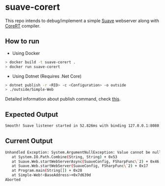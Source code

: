 # suave-corert

This repo intends to debug/implement a simple [Suave](https://suave.io) webserver along with [CoreRT](https://github.com/dotnet/corert) compiler.

## How to run

- Using Docker

```bash
> docker build -t suave-corert .
> docker run suave-corert 
```

- Using Dotnet (Requires .Net Core)

```bash
> dotnet publish -r <RID> -c <Configuration> -o outside
> ./outside/Simple-Web
```

Detailed information about publish command, check [this](https://github.com/dotnet/corert/blob/master/samples/HelloWorld/README.md#restore-and-publish-your-app).

## Expected Output

```bash
Smooth! Suave listener started in 52.826ms with binding 127.0.0.1:8080
```

## Current Output

```bash
Unhandled Exception: System.ArgumentNullException: Value cannot be null. Parameter name: path1
   at System.IO.Path.Combine(String, String) + 0x53
   at Suave.Web.startWebServerAsync(SuaveConfig, FSharpFunc\`2) + 0x46
   at Suave.Web.startWebServer(SuaveConfig, FSharpFunc\`2) + 0x17
   at Program.main(String[]) + 0x28
   at Simple-Web!<BaseAddress>+0x7d639d
Aborted
```
